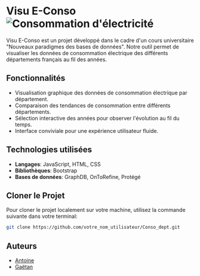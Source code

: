 # Visu E-Conso ![Consommation d'électricité](https://www.lenergietoutcompris.fr/uploads/images/consommation-electricite.jpg)

Visu E-Conso est un projet développé dans le cadre d'un cours universitaire "Nouveaux paradigmes des bases de données". 
Notre outil permet de visualiser les données de consommation électrique des différents départements français au fil des années.

## Fonctionnalités

- Visualisation graphique des données de consommation électrique par département.
- Comparaison des tendances de consommation entre différents départements.
- Sélection interactive des années pour observer l'évolution au fil du temps.
- Interface conviviale pour une expérience utilisateur fluide.

## Technologies utilisées

- **Langages**: JavaScript, HTML, CSS
- **Bibliothèques**: Bootstrap
- **Bases de données**: GraphDB, OnToRefine, Protégé

## Cloner le Projet

Pour cloner le projet localement sur votre machine, utilisez la commande suivante dans votre terminal:

```bash
git clone https://github.com/votre_nom_utilisateur/Conso_dept.git
```

## Auteurs
- [Antoine](https://github.com/Sechelige)
- [Gaëtan](https://github.com/goueyeya)